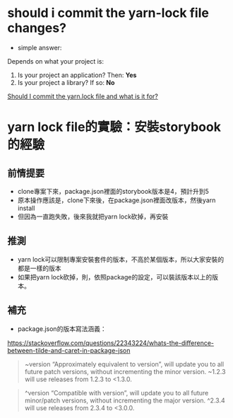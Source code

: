 # should i commit the yarn-lock file changes?

- simple answer:

Depends on what your project is:

1. Is your project an application? Then: **Yes**
2. Is your project a library? If so: **No**

[Should I commit the yarn.lock file and what is it for?](https://stackoverflow.com/questions/39990017/should-i-commit-the-yarn-lock-file-and-what-is-it-for)

# yarn lock file的實驗：安裝storybook的經驗

## 前情提要
- clone專案下來，package.json裡面的storybook版本是4，預計升到5
- 原本操作應該是，clone下來後，在package.json裡面改版本，然後yarn install
- 但因為一直跑失敗，後來我就把yarn lock砍掉，再安裝


## 推測
- yarn lock可以限制專案安裝套件的版本，不高於某個版本，所以大家安裝的都是一樣的版本
- 如果把yarn lock砍掉，則，依照package的設定，可以裝該版本以上的版本。


## 補充
- package.json的版本寫法涵義：

https://stackoverflow.com/questions/22343224/whats-the-difference-between-tilde-and-caret-in-package-json

> ~version “Approximately equivalent to version”, 
> will update you to all future patch versions, without incrementing the minor version. ~1.2.3 will use releases from 1.2.3 to <1.3.0.

> ^version “Compatible with version”, 
> will update you to all future minor/patch versions, without incrementing the major version. ^2.3.4 will use releases from 2.3.4 to <3.0.0.
